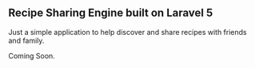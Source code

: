 ## Recipe Sharing Engine built on Laravel 5

Just a simple application to help discover and share recipes with friends and family.

Coming Soon.